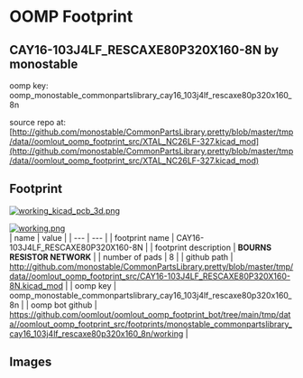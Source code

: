 # OOMP Footprint  
## CAY16-103J4LF_RESCAXE80P320X160-8N  by monostable  
  
oomp key: oomp_monostable_commonpartslibrary_cay16_103j4lf_rescaxe80p320x160_8n  
  
source repo at: [http://github.com/monostable/CommonPartsLibrary.pretty/blob/master/tmp/data//oomlout_oomp_footprint_src/XTAL_NC26LF-327.kicad_mod](http://github.com/monostable/CommonPartsLibrary.pretty/blob/master/tmp/data//oomlout_oomp_footprint_src/XTAL_NC26LF-327.kicad_mod)  
## Footprint  
  
[![working_kicad_pcb_3d.png](working_kicad_pcb_3d_600.png)](working_kicad_pcb_3d.png)  
  
[![working.png](working_600.png)](working.png)  
| name | value | 
| --- | --- | 
| footprint name | CAY16-103J4LF_RESCAXE80P320X160-8N | 
| footprint description | <b>BOURNS RESISTOR NETWORK</b> | 
| number of pads | 8 | 
| github path | http://github.com/monostable/CommonPartsLibrary.pretty/blob/master/tmp/data//oomlout_oomp_footprint_src/CAY16-103J4LF_RESCAXE80P320X160-8N.kicad_mod | 
| oomp key | oomp_monostable_commonpartslibrary_cay16_103j4lf_rescaxe80p320x160_8n | 
| oomp bot github | https://github.com/oomlout/oomlout_oomp_footprint_bot/tree/main/tmp/data//oomlout_oomp_footprint_src/footprints/monostable_commonpartslibrary_cay16_103j4lf_rescaxe80p320x160_8n/working | 
## Images  
